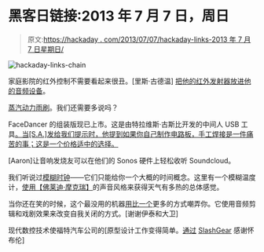 # 黑客日链接:2013 年 7 月 7 日，周日

> 原文:[https://hackaday . com/2013/07/07/hackaday-links-2013 年 7 月 7 日星期日/](https://hackaday.com/2013/07/07/hackaday-links-sunday-july-7th-2013/)

![hackaday-links-chain](../Images/da184e9bde007f88b719f5aafc440574.png)

家庭影院的红外控制不需要看起来很丑。[里斯·古德温] [把他的红外发射器放进他的音频设备](http://blog.rhysgoodwin.com/htpc/avr-control-without-ugly-ir-bugs/)。

[蒸汽动力雨刷](http://cargocollective.com/noot/Wipe)。我们还需要多说吗？

FaceDancer 的组装版现已上市。这是由特拉维斯·古斯比开发的中间人 USB 工具[。当[S.A.]发给我们提示时，他提到如果你自己制作电路板，手工焊接是一件痛苦的事；这是一个价格适中的选择。](http://hackaday.com/2012/07/05/facedancer-board-lets-your-python-programs-pretend-to-be-usb-hardware/)

[Aaron]让音响发烧友可以在他们的 Sonos 硬件上轻松收听 Soundcloud。

我们听说过[模糊时钟](http://hackaday.com/2012/01/25/very-accurate-clock-cant-be-read-accurately/)——它们只能给你一个大概的时间概念。这里有一个模糊温度计，[使用【佛莱迪·摩克瑞】](http://www.mattg.co.uk/projects/mercury/)的声音风格来获得天气有多热的总体感觉。

当你还在笑的时候，这个最没用的机器[用比一个](https://www.youtube.com/watch?v=apVR5Htz0K4)更多的方式嘲弄你。它使用音频剪辑和戏剧效果来改变自我关闭的方式。[谢谢伊泰和大卫]

现代数控技术使福特汽车公司的[原型设计工作变得简单。[通过](http://www.youtube.com/watch?v=Wl5_wUVxRvw) [SlashGear](http://www.slashgear.com/ford-f3t-technology-cuts-prototype-process-to-three-business-days-03288902/) 感谢怀布伦]